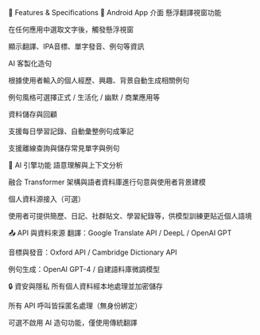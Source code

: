🔧 Features & Specifications
📱 Android App 介面
懸浮翻譯視窗功能

在任何應用中選取文字後，觸發懸浮視窗

顯示翻譯、IPA音標、單字發音、例句等資訊

AI 客製化造句

根據使用者輸入的個人經歷、興趣、背景自動生成相關例句

例句風格可選擇正式 / 生活化 / 幽默 / 商業應用等

資料儲存與回顧

支援每日學習記錄、自動彙整例句成筆記

支援離線查詢與儲存常見單字與例句

🧠 AI 引擎功能
語意理解與上下文分析

融合 Transformer 架構與語者資料庫進行句意與使用者背景建模

個人資料源接入（可選）

使用者可提供簡歷、日記、社群貼文、學習紀錄等，供模型訓練更貼近個人語境

📤 API 與資料來源
翻譯：Google Translate API / DeepL / OpenAI GPT

音標與發音：Oxford API / Cambridge Dictionary API

例句生成：OpenAI GPT-4 / 自建語料庫微調模型

🔒 資安與隱私
所有個人資料經本地處理並加密儲存

所有 API 呼叫皆採匿名處理（無身份綁定）

可選不啟用 AI 造句功能，僅使用傳統翻譯